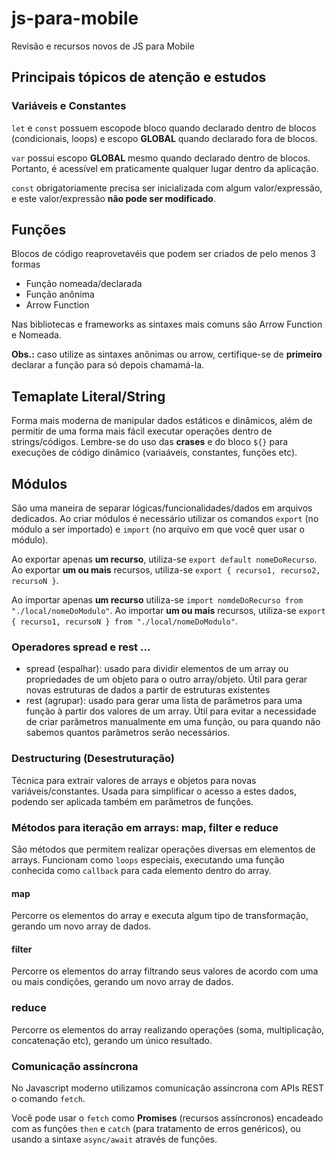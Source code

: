 # js-para-mobile

Revisão e recursos novos de JS para Mobile

## Principais tópicos de atenção e estudos

### Variáveis e Constantes

`let` e `const` possuem escopode bloco quando declarado dentro de blocos (condicionais, loops) e escopo **GLOBAL** quando declarado fora de blocos.

`var` possui escopo **GLOBAL** mesmo quando declarado dentro de blocos. Portanto, é acessível em praticamente qualquer lugar dentro da aplicação.

`const` obrigatoriamente precisa ser inicializada com algum valor/expressão, e este valor/expressão **não pode ser modificado**.

## Funções

Blocos de código reaprovetavéis que podem ser criados de pelo menos 3 formas

- Função nomeada/declarada
- Função anônima
- Arrow Function

Nas bibliotecas e frameworks as sintaxes mais comuns são Arrow Function e Nomeada.

**Obs.:** caso utilize as sintaxes anônimas ou arrow, certifique-se de **primeiro** declarar a função para só depois chamamá-la.

## Temaplate Literal/String

Forma mais moderna de manipular dados estáticos e dinâmicos, além de permitir de uma forma mais fácil executar operações dentro de strings/códigos. Lembre-se do uso das **crases** e do bloco `${}` para execuções de código dinâmico (variaáveis, constantes, funções etc). 

## Módulos

São uma maneira de separar lógicas/funcionalidades/dados em arquivos dedicados. Ao criar módulos é necessário utilizar os comandos `export` (no módulo a ser importado) e `import` (no arquivo em que você quer usar o módulo).

Ao exportar apenas **um recurso**, utiliza-se `export default nomeDoRecurso`. Ao exportar **um ou mais** recursos, utiliza-se `export { recurso1, recurso2, recursoN }`.

Ao importar apenas **um recurso** utiliza-se `import nomdeDoRecurso from "./local/nomeDoModulo"`. Ao importar **um ou mais** recursos, utiliza-se `export { recurso1, recursoN } from "./local/nomeDoModulo"`.

### Operadores spread e rest ...

- spread (espalhar): usado para dividir elementos de um array ou propriedades de um objeto para o outro array/objeto. Útil para gerar novas estruturas de dados a partir de estruturas existentes
- rest (agrupar): usado para gerar uma lista de parâmetros para uma função à partir dos valores de um array. Útil para evitar a necessidade de criar parâmetros manualmente em uma função, ou para quando não sabemos quantos parâmetros serão necessários.

### Destructuring (Desestruturação)

Técnica para extrair valores de arrays e objetos para novas variáveis/constantes. Usada para simplificar o acesso a estes dados, podendo ser aplicada também em parâmetros de funções.

### Métodos para iteração em arrays: map, filter e reduce

São métodos que permitem realizar operações diversas em elementos de arrays. Funcionam como `loops` especiais, executando uma função conhecida como `callback` para cada elemento dentro do array.

#### map

Percorre os elementos do array e executa algum tipo de transformação, gerando um novo array de dados.

#### filter

Percorre os elementos do array filtrando seus valores de acordo com uma ou mais condições, gerando um novo array de dados.

### reduce

Percorre os elementos do array realizando operações (soma, multiplicação, concatenação etc), gerando um único resultado.

### Comunicação assíncrona

No Javascript moderno utilizamos comunicação assíncrona com APIs REST o comando `fetch`.

Você pode usar o `fetch` como **Promises** (recursos assíncronos) encadeado com as funções `then` e `catch` (para tratamento de erros genéricos), ou usando a sintaxe `async/await` através de funções.